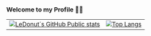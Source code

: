 ### Welcome to my Profile 🚟🌞

<table>
  <tr>
    <td>
      <a href="https://github.com/anuraghazra/github-readme-stats">
        <img src="https://github-readme-stats-v63i-q3xxfxeap-ledonuts-projects.vercel.app/api?username=LeDonut" alt="LeDonut´s GitHub Public stats">
      </a>
    </td>
    <td>
      <a href="https://github.com/anuraghazra/github-readme-stats">
        <img src="https://github-readme-stats-v63i-q3xxfxeap-ledonuts-projects.vercel.app/api/top-langs/?username=LeDonut&layout=donut" alt="Top Langs">
      </a>
    </td>
  </tr>
</table>
